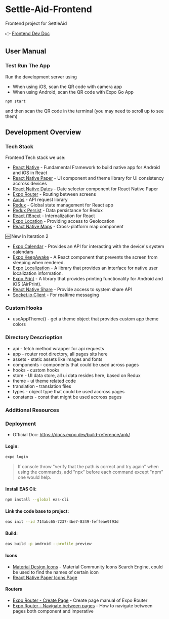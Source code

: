 # Settle-Aid-Frontend

Frontend project for SettleAid  

👉 [Frontend Dev Doc](https://topmello.github.io/docs/frontend/introduction)

## User Manual

### Test Run The App

Run the development server using

- When using iOS, scan the QR code with camera app
- When using Android, scan the QR code with Expo Go App

```bash
npm start
```

and then scan the QR code in the terminal (you may need to scroll up to see them)

## Development Overview

### Tech Stack

Frontend Tech stack we use:

- [React Native](https://reactnative.dev/) - Fundamental Framework to build native app for Android and iOS in React
- [React Native Paper](https://reactnativepaper.com/) - UI component and theme library for UI consistency accross devices
- [React Native Dates](https://web-ridge.github.io/react-native-paper-dates/docs/intro) - Date selector component for React Native Paper
- [Expo Router](https://docs.expo.dev/routing/introduction/) - Routing between screens
- [Axios](https://axios-http.com/docs/intro) - API request library
- [Redux](https://redux.js.org/) - Global state management for React app
- [Redux Persist](https://github.com/rt2zz/redux-persist) - Data persistance for Redux
- [React i18next](https://react.i18next.com/) - Internalization for React
- [Expo Location](https://docs.expo.dev/versions/latest/sdk/location/) - Providing access to Geolocation
- [React Native Maps](https://www.npmjs.com/package/react-native-maps?activeTab=readme) - Cross-platform map component

🆕 New In Iteration 2
- [Expo Calendar](https://docs.expo.dev/versions/latest/sdk/calendar/) - Provides an API for interacting with the device's system calendars
- [Expo KeepAwake](https://docs.expo.dev/versions/latest/sdk/keep-awake/) - A React component that prevents the screen from sleeping when rendered.
- [Expo Localization](https://docs.expo.dev/versions/latest/sdk/localization/) - A library that provides an interface for native user localization information.
- [Expo Print](https://docs.expo.dev/versions/latest/sdk/print/) - A library that provides printing functionality for Android and iOS (AirPrint).
- [React Native Share](https://reactnative.dev/docs/share) - Provide access to system share API
- [Socket.io Client](https://www.npmjs.com/package/socket.io-client) - For realtime messaging

### Custom Hooks
* useAppTheme() - get a theme object that provides custom app theme colors

### Directory Descrioption

- api - fetch method wrapper for api requests
- app - router root directory, all pages sits here
- assets - static assets like images and fonts
- components - components that could be used across pages
- hooks - custom hooks
- store - UI data store, all ui data resides here, based on Redux
- theme - ui theme related code
- translation - translation files
- types - object type that could be used accross pages
- constants - const that might be used accross pages

### Additional Resources

### Deployment

- Official Doc: https://docs.expo.dev/build-reference/apk/

#### Login:

```bash
expo login
```
> If console throw "verify that the path is correct and try again" when using the commands, add "npx" before each command except "npm" one would help.  
#### Install EAS Cli:

```bash
npm install --global eas-cli
```
#### Link the code base to project:

```bash
eas init --id 714abc65-7237-4be7-8349-feffeae9f93d
```
#### Build:

```bash
eas build -p android --profile preview
```

#### Icons

- [Material Design Icons](https://pictogrammers.com/library/mdi/) - Material Community Icons Search Engine, could be used to find the names of certain icon
- [React Native Paper Icons Page](https://callstack.github.io/react-native-paper/docs/guides/icons)

#### Routers

- [Expo Router - Create Page](https://docs.expo.dev/routing/create-pages/) - Create page manual of Expo Router
- [Expo Router - Navigate between pages](https://docs.expo.dev/routing/navigating-pages/) - How to navigate between pages both component and imperative
